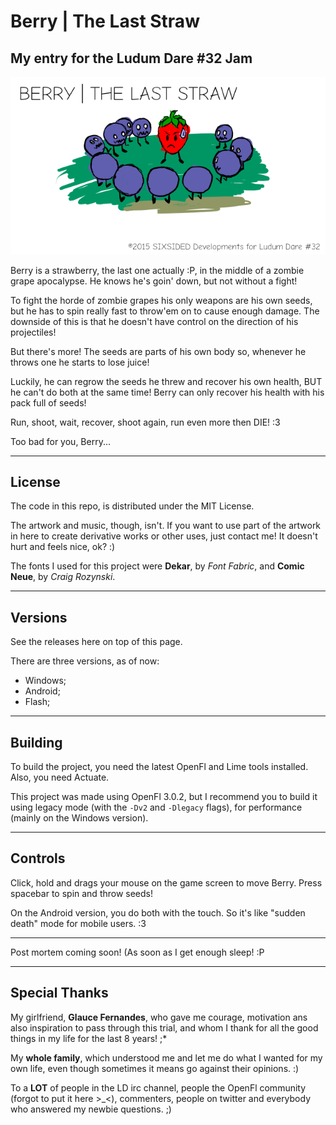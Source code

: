 # Berry | The Last Straw

## My entry for the Ludum Dare #32 Jam

![Berry Title](art/berrytitle.png)

Berry is a strawberry, the last one actually :P, in the middle of a zombie grape apocalypse. He knows he's goin' down, but not without a fight!

To fight the horde of zombie grapes his only weapons are his own seeds, but he has to spin really fast to throw'em on to cause enough damage. The downside of this is that he doesn't have control on the direction of his projectiles!

But there's more! The seeds are parts of his own body so, whenever he throws one he starts to lose juice!

Luckily, he can regrow the seeds he threw and recover his own health, BUT he can't do both at the same time! Berry can only recover his health with his pack full of seeds!

Run, shoot, wait, recover, shoot again, run even more then DIE! :3

Too bad for you, Berry...

-----

## License

The code in this repo, is distributed under the MIT License.

The artwork and music, though, isn't. If you want to use part of the artwork in here to create derivative works or other uses, just contact me! It doesn't hurt and feels nice, ok? :)

The fonts I used for this project were **Dekar**, by _Font Fabric_, and **Comic Neue**, by _Craig Rozynski_.

-----

## Versions

See the releases here on top of this page.

There are three versions, as of now:

 - Windows;
 - Android;
 - Flash;

-----

## Building

To build the project, you need the latest OpenFl and Lime tools installed. Also, you need Actuate.

This project was made using OpenFl 3.0.2, but I recommend you to build it using legacy mode (with the `-Dv2` and `-Dlegacy` flags), for performance (mainly on the Windows version).

-----

## Controls

Click, hold and drags your mouse on the game screen to move Berry. Press spacebar to spin and throw seeds!

On the Android version, you do both with the touch. So it's like "sudden death" mode for mobile users. :3

-----

Post mortem coming soon! (As soon as I get enough sleep! :P

-----

## Special Thanks

My girlfriend, **Glauce Fernandes**, who gave me courage, motivation ans also inspiration to pass through this trial, and whom I thank for all the good things in my life for the last 8 years! ;*

My **whole family**, which understood me and let me do what I wanted for my own life, even though sometimes it means go against their opinions. :)


To a **LOT** of people in the LD irc channel, people the OpenFl community (forgot to put it here >_<), commenters, people on twitter and everybody who answered my newbie questions. ;)
